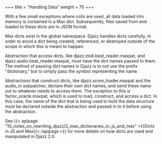 +++
title = "Handling Data"
weight = 70
+++

With a few small exceptions where colls are used, all data loaded into memory is contained in a Max dict. Subsequently, files saved from and loaded to these dicts are in JSON format.

Max dicts exist in the global namespace. Djazz handles dicts carefully, in order to avoid a dict being created, referenced, or destroyed outside of the scope in which this is meant to happen.

Abstraction that access dicts, like djazz.midi.beat_reader.maxpat, and djazz.audio.beat_reader.maxpat, must have the dict names passed to them. The method of passing dict names in Djazz is to not use the prefix "dictionary," but to simply pass the symbol representing the name.

Abstractions that construct dicts, like djazz.score_loader.maxpat and the audio_in subpatcher, declare their own dict names, and send these name out to whatever needs to access them.  The exception to this is factor_oracle.maxpat, which is used to load, construct, and access a dict. In this case, the name of the dict that is being used to hold the data structure must be declared outside the abstraction and passed in to it before using the abstraction.

See {{< apipage "10_notes_on_rewriting_djazz/2_max_dictionaries_in_js_and_max" >}}Dicts in JS and Max{{< /apipage >}} for more details on how dicts are used and manipulated in Djazz 2.0.